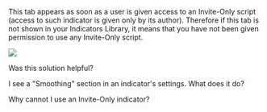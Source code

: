 This tab appears as soon as a user is given access to an Invite-Only script (access to such indicator is given only by its author). Therefore if this tab is not shown in your Indicators Library, it means that you have not been given permission to use any Invite-Only script.

![](https://s3.amazonaws.com/cdn.freshdesk.com/data/helpdesk/attachments/production/43283192768/original/kpr18g01UKVyRpQ6-8H4_d9fchZQd-8fpg.png?1640346314)

Was this solution helpful?

I see a "Smoothing" section in an indicator's settings. What does it do?

Why cannot I use an Invite-Only indicator?
